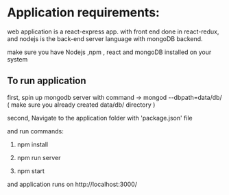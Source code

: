 # Application requirements:
web application is a react-express app. with front end done in react-redux, and nodejs is the back-end server language with mongoDB backend.

make sure you have Nodejs ,npm , react and mongoDB installed on your system

## To run application


first, spin up mongodb server with command -> mongod --dbpath=data/db/ ( make sure you already created data/db/ directory )

second, Navigate to the application folder with 'package.json' file

and run commands:

1.
	npm install

2.	
	npm run server
	

3. 	npm start
	
	
and application runs on http://localhost:3000/

